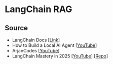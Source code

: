 # LangChain RAG
## Source
- LangChain Docs [[Link](https://python.langchain.com/api_reference/core/index.html#)]
- How to Build a Local AI Agent [[YouTube](https://youtu.be/E4l91XKQSgw?si=1-hQKxEdfbZmQAS9)]
- ArjanCodes [[YouTube](https://youtu.be/I4mFqyqFkxg?si=lhypvk1jtR_F4dEE)]
- LangChain Mastery in 2025 [[YouTube](https://youtu.be/Cyv-dgv80kE?si=-xFVvLFYO4-Oz4HI)] [[Repo](https://github.com/aurelio-labs/langchain-course/tree/main/chapters)]